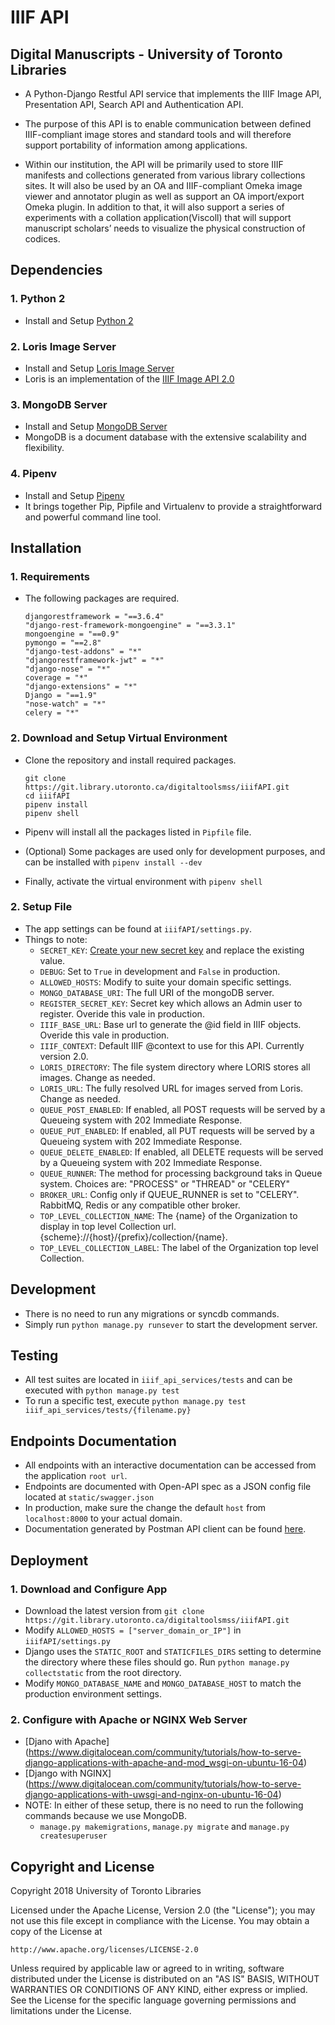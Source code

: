 # IIIF API

## Digital Manuscripts - University of Toronto Libraries

* A Python-Django Restful API service that implements the IIIF Image API, Presentation API, Search API and Authentication API. 

* The purpose of this API is to enable communication between defined IIIF-compliant image stores and standard tools and will therefore support portability of information among applications. 

* Within our institution, the API will be primarily used to store IIIF manifests and collections generated from various library collections sites. It will also be used by an OA and IIIF-compliant Omeka image viewer and annotator plugin as well as support an OA import/export Omeka plugin. In addition to that, it will also support a series of experiments with a collation application(Viscoll) that will support manuscript scholars’ needs to visualize the physical construction of codices. 

## Dependencies
### 1. Python 2
* Install and Setup [Python 2](https://www.python.org/download/releases/2.7.2)

### 2. Loris Image Server
* Install and Setup [Loris Image Server](https://github.com/loris-imageserver/loris/blob/development/doc/dependencies.md)
* Loris is an implementation of the [IIIF Image API 2.0](http://iiif.io/api/image/2.0)

### 3. MongoDB Server
* Install and Setup [MongoDB Server](https://www.mongodb.com)
* MongoDB is a document database with the extensive scalability and flexibility.

### 4. Pipenv
* Install and Setup [Pipenv](https://robots.thoughtbot.com/how-to-manage-your-python-projects-with-pipenv)
* It brings together Pip, Pipfile and Virtualenv to provide a straightforward and powerful command line tool.

## Installation
### 1. Requirements
* The following packages are required.

    ```
    djangorestframework = "==3.6.4"
    "django-rest-framework-mongoengine" = "==3.3.1"
    mongoengine = "==0.9"
    pymongo = "==2.8"
    "django-test-addons" = "*"
    "djangorestframework-jwt" = "*"
    "django-nose" = "*"
    coverage = "*"
    "django-extensions" = "*"
    Django = "==1.9"
    "nose-watch" = "*"
    celery = "*"
    ```

### 2. Download and Setup Virtual Environment
* Clone the repository and install required packages.

    ```
    git clone https://git.library.utoronto.ca/digitaltoolsmss/iiifAPI.git
    cd iiifAPI
    pipenv install
    pipenv shell
    ```
* Pipenv will install all the packages listed in `Pipfile` file.
* (Optional) Some packages are used only for development purposes, and can be installed with `pipenv install --dev`
*  Finally, activate the virtual environment with  `pipenv shell`

### 2. Setup File
* The app settings can be found at `iiifAPI/settings.py`.
* Things to note:
    * `SECRET_KEY`: [Create your  new secret key](http://www.miniwebtool.com/django-secret-key-generator/) and replace the existing value.
    * `DEBUG`: Set to `True` in development and `False` in production.
    * `ALLOWED_HOSTS`: Modify to suite your domain specific settings.
    * `MONGO_DATABASE_URI`: The full URI of the mongoDB server.
    * `REGISTER_SECRET_KEY`: Secret key which allows an Admin user to register. Overide this vale in production.
    * `IIIF_BASE_URL`: Base url to generate the @id field in IIIF objects. Overide this vale in production.
    * `IIIF_CONTEXT`: Default IIIF @context to use for this API. Currently version 2.0.  
    * `LORIS_DIRECTORY`: The file system directory where LORIS stores all images. Change as needed.
    * `LORIS_URL`: The fully resolved URL for images served from Loris. Change as needed.
    * `QUEUE_POST_ENABLED`: If enabled, all POST requests will be served by a Queueing system with 202 Immediate Response.
    * `QUEUE_PUT_ENABLED`: If enabled, all PUT requests will be served by a Queueing system with 202 Immediate Response.
    * `QUEUE_DELETE_ENABLED`: If enabled, all DELETE requests will be served by a Queueing system with 202 Immediate Response.
    * `QUEUE_RUNNER`: The method for processing background taks in Queue system. Choices are: "PROCESS" or "THREAD" or "CELERY"
    * `BROKER_URL`: Config only if QUEUE_RUNNER is set to "CELERY". RabbitMQ, Redis or any compatible other broker.
    * `TOP_LEVEL_COLLECTION_NAME`: The {name} of the Organization to display in top level Collection url. {scheme}://{host}/{prefix}/collection/{name}.
    * `TOP_LEVEL_COLLECTION_LABEL`: The label of the Organization top level Collection.

## Development
* There is no need to run any migrations or syncdb commands. 
* Simply run `python manage.py runsever` to start the development server.

## Testing
* All test suites are located in `iiif_api_services/tests` and can be executed with `python manage.py test`
* To run a specific test, execute `python manage.py test iiif_api_services/tests/{filename.py}`

## Endpoints Documentation
* All endpoints with an interactive documentation can be accessed from the application `root url`. 
* Endpoints are documented with Open-API spec as a JSON config file located at `static/swagger.json`
* In production, make sure the change the default `host` from `localhost:8000` to your actual domain.
* Documentation generated by Postman API client can be found [here](https://documenter.getpostman.com/view/2715671/iiifapi/7EDAuAF#b9700f39-e609-d0ce-9fe3-0a089e19eacb).

## Deployment
### 1. Download and Configure App
* Download the latest version from `git clone https://git.library.utoronto.ca/digitaltoolsmss/iiifAPI.git`
* Modify `ALLOWED_HOSTS = ["server_domain_or_IP"]` in `iiifAPI/settings.py`
* Django uses the `STATIC_ROOT` and `STATICFILES_DIRS` setting to determine the directory where these files should go. 
  Run `python manage.py collectstatic` from the root directory. 
* Modify `MONGO_DATABASE_NAME` and `MONGO_DATABASE_HOST` to match the production environment settings.

### 2. Configure with Apache or NGINX Web Server
* [Djano with Apache] (https://www.digitalocean.com/community/tutorials/how-to-serve-django-applications-with-apache-and-mod_wsgi-on-ubuntu-16-04)
* [Django with NGINX] (https://www.digitalocean.com/community/tutorials/how-to-serve-django-applications-with-uwsgi-and-nginx-on-ubuntu-16-04)
* NOTE: In either of these setup, there is no need to run the following commands because we use MongoDB.
    * `manage.py makemigrations`, `manage.py migrate` and `manage.py createsuperuser`


## Copyright and License

Copyright 2018 University of Toronto Libraries

Licensed under the Apache License, Version 2.0 (the "License");
you may not use this file except in compliance with the License.
You may obtain a copy of the License at

    http://www.apache.org/licenses/LICENSE-2.0

Unless required by applicable law or agreed to in writing, software
distributed under the License is distributed on an "AS IS" BASIS,
WITHOUT WARRANTIES OR CONDITIONS OF ANY KIND, either express or implied.
See the License for the specific language governing permissions and
limitations under the License.

